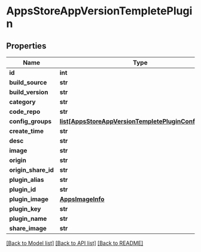 # AppsStoreAppVersionTempletePlugin

## Properties
Name | Type | Description | Notes
------------ | ------------- | ------------- | -------------
**id** | **int** |  | 
**build_source** | **str** |  | 
**build_version** | **str** |  | 
**category** | **str** |  | 
**code_repo** | **str** |  | 
**config_groups** | [**list[AppsStoreAppVersionTempletePluginConfigGroup]**](AppsStoreAppVersionTempletePluginConfigGroup.md) |  | [optional] 
**create_time** | **str** |  | 
**desc** | **str** |  | 
**image** | **str** |  | 
**origin** | **str** |  | 
**origin_share_id** | **str** |  | 
**plugin_alias** | **str** |  | 
**plugin_id** | **str** |  | 
**plugin_image** | [**AppsImageInfo**](AppsImageInfo.md) |  | 
**plugin_key** | **str** |  | 
**plugin_name** | **str** |  | 
**share_image** | **str** |  | 

[[Back to Model list]](../README.md#documentation-for-models) [[Back to API list]](../README.md#documentation-for-api-endpoints) [[Back to README]](../README.md)


